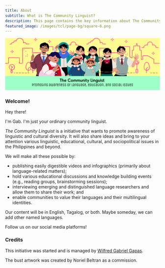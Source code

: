 ```yaml
---
title: About 
subtitle: What is The Community Linguist? 
description: This page contains the key information about The Community Linguist project in English. 
featured_image: /images/tcl/page-bg/square-6.png
---
```

![](/images/tcl/banner.png)

### Welcome!

Hey there! 

I'm Gab. I'm just your ordinary community linguist.

*The Community Linguist* is a initiative that wants to promote awareness of linguistic and cultural diversity. It will also share ideas and bring to your attention various linguistic, educational, cultural, and sociopolitical issues in the Philippines and beyond. 

We will make all these possible by:
* publishing easily digestible videos and infographics (primarily about language-related matters);
* hold various educational discussions and knowledge building events (e.g., reading groups, brainstorming sessions);
* interviewing emerging and distinguished language researchers and allow them to share their work; and
* enable communities to value their languages and their multilingual identities. 

Our content will be in English, Tagalog, or both. Maybe someday, we can add other named languages.

Follow us on our social media platforms!

### Credits
This initiative was started and is managed by [Wilfred Gabriel Gapas](https://senseigab.github.io).

The bust artwork was created by Noriel Beltran as a commission.
